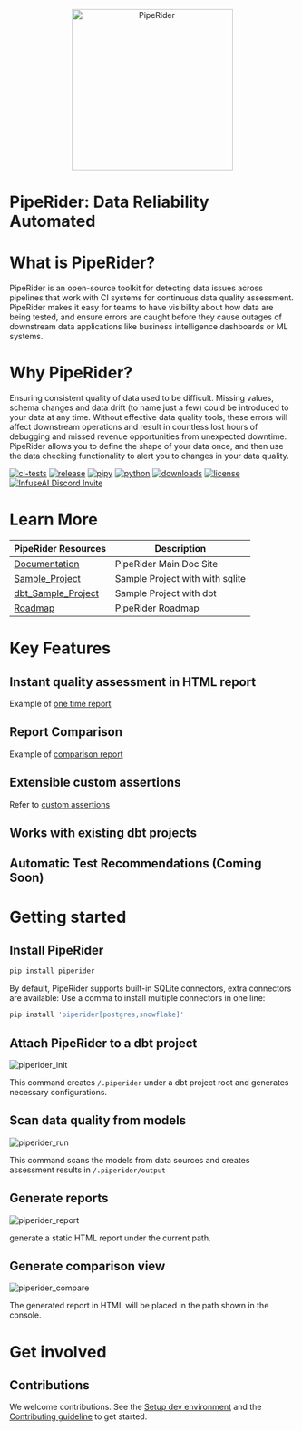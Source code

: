 
<p align="center">
  <a href="https://piperider.io">
    <img  src=".github/images/logo.svg"
      width="284" border="0" alt="PipeRider">
  </a>
</p>

# PipeRider: Data Reliability Automated

# What is PipeRider?

PipeRider is an open-source toolkit for detecting data issues across pipelines that work with CI systems for continuous data quality assessment. PipeRider makes it easy for teams to have visibility about how data are being tested, and ensure errors are caught before they cause outages of downstream data applications like business intelligence dashboards or ML systems.
# Why PipeRider?

Ensuring consistent quality of data used to be difficult. Missing values, schema changes and data drift (to name just a few) could be introduced to your data at any time. Without effective data quality tools, these errors will affect downstream operations and result in countless lost hours of debugging and missed revenue opportunities from unexpected downtime.
PipeRider allows you to define the shape of your data once, and then use the data checking functionality to alert you to changes in your data quality.

[![ci-tests](https://github.com/infuseai/piperider-cli/actions/workflows/tests.yaml/badge.svg)](https://github.com/infuseai/piperider-cli/actions/workflows/tests.yaml/badge.svg)
[![release](https://img.shields.io/github/release/infuseAI/piperider-cli/all.svg?style=flat-square)](https://github.com/infuseAI/piperider-cli/releases)
[![pipy](https://img.shields.io/pypi/v/piperider?style=flat-square)](https://pypi.org/project/piperider/)
[![python](https://img.shields.io/pypi/pyversions/piperider?style=flat-square)](https://pypi.org/project/piperider/)
[![downloads](https://img.shields.io/pypi/dw/piperider?style=flat-square)](https://pypi.org/project/piperider/#files)
[![license](https://img.shields.io/github/license/infuseai/piperider?style=flat-square)](https://github.com/InfuseAI/piperider/blob/main/LICENSE)
[![InfuseAI Discord Invite](https://img.shields.io/discord/664381609771925514?color=%237289DA&label=chat&logo=discord&logoColor=white&style=flat-square)](https://discord.com/invite/5zb2aK9KBV)


# Learn More

| PipeRider Resources | Description |
| -------------------- | ----------- |
| [Documentation] | PipeRider Main Doc Site |
| [Sample_Project] | Sample Project with with sqlite |
| [dbt_Sample_Project] | Sample Project with dbt |
| [Roadmap] | PipeRider Roadmap |

[Documentation]: https://docs.piperider.io/
[Sample_Project]: https://github.com/InfuseAI/infuse-finance
[dbt_Sample_Project]: https://github.com/InfuseAI/dbt-infuse-finance
[Roadmap]: https://github.com/orgs/InfuseAI/projects/1/views/1


# Key Features

## Instant quality assessment in HTML report

Example of [one time report](https://piperider-github-readme.s3.ap-northeast-1.amazonaws.com/single-run/global_mobility_report.html)

## Report Comparison

Example of [comparison report](https://piperider-github-readme.s3.ap-northeast-1.amazonaws.com/compare-report/index.html)

## Extensible custom assertions

Refer
to [custom assertions](https://docs.piperider.io/data-quality-assertions/custom-assertions)
## Works with existing dbt projects

## Automatic Test Recommendations (Coming Soon)

# Getting started

## Install PipeRider

```bash
pip install piperider
```

By default, PipeRider supports built-in SQLite connectors, extra connectors are available:
Use a comma to install multiple connectors in one line:

```bash
pip install 'piperider[postgres,snowflake]'
```

## Attach PipeRider to a dbt project

![piperider_init](images/init_pipe.gif)

This command creates `/.piperider` under a dbt project root and generates necessary configurations.

## Scan data quality from models

![piperider_run](images/run_pipe.gif)

This command scans the models from data sources and creates assessment results in `/.piperider/output`

## Generate reports

![piperider_report](images/report_pipe.gif)

generate a static HTML report under the current path.

## Generate comparison view

![piperider_compare](images/compare_pipe.gif)

The generated report in HTML will be placed in the path shown in the console.

# Get involved
## Contributions

We welcome contributions. See the [Setup dev environment](DEVELOP.md) and the [Contributing guideline](CONTRIBUTING.md) to get started.
